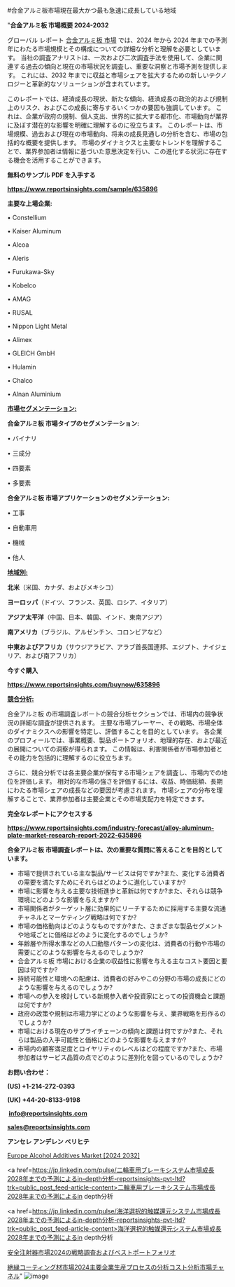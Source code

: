 #合金アルミ板市場現在最大かつ最も急速に成長している地域

"<strong>合金アルミ板 市場概要 2024-2032</strong>

グローバル レポート <a href=https://www.reportsinsights.com/sample/635896>合金アルミ板 市場</a> では、2024 年から 2024 年までの予測年にわたる市場規模とその構成についての詳細な分析と理解を必要としています。 当社の調査アナリストは、一次および二次調査手法を使用して、企業に関連する過去の傾向と現在の市場状況を調査し、重要な洞察と市場予測を提供します。 これには、2032 年までに収益と市場シェアを拡大​​するための新しいテクノロジーと革新的なソリューションが含まれています。

このレポートでは、経済成長の現状、新たな傾向、経済成長の政治的および規制上のリスク、およびこの成長に寄与するいくつかの要因も強調しています。 これは、企業が政府の規制、個人支出、世界的に拡大する都市化、市場動向が業界に及ぼす潜在的な影響を明確に理解するのに役立ちます。 このレポートは、市場規模、過去および現在の市場動向、将来の成長見通しの分析を含む、市場の包括的な概要を提供します。 市場のダイナミクスと主要なトレンドを理解することで、業界参加者は情報に基づいた意思決定を行い、この進化する状況に存在する機会を活用することができます。

<strong><b>無料のサンプル PDF を入手する</b></strong>

<a href=https://www.reportsinsights.com/sample/635896><strong><u>https://www.reportsinsights.com/sample/635896</u></strong></a>

<strong>主要な上場企業:</strong>

• Constellium

• Kaiser Aluminum

• Alcoa

• Aleris

• Furukawa-Sky

• Kobelco

• AMAG

• RUSAL

• Nippon Light Metal

• Alimex

• GLEICH GmbH

• Hulamin

• Chalco

• Alnan Aluminium

<strong><u>市場セグメンテーション</u></strong><strong><u>:</u></strong>

<strong>合金アルミ板 市場タイプのセグメンテーション:</strong>

• バイナリ

• 三成分

• 四要素

• 多要素

<strong>合金アルミ板 市場アプリケーションのセグメンテーション:</strong>

• 工事

• 自動車用

• 機械

• 他人

<strong><u>地域別</u></strong><strong><u>:</u></strong>

<strong>北米</strong>（米国、カナダ、およびメキシコ）

<strong>ヨーロッパ</strong>（ドイツ、フランス、英国、ロシア、イタリア）

<strong>アジア太平洋</strong>（中国、日本、韓国、インド、東南アジア）

<strong>南アメリカ</strong>（ブラジル、アルゼンチン、コロンビアなど）

<strong>中東およびアフリカ</strong>（サウジアラビア、アラブ首長国連邦、エジプト、ナイジェリア、および南アフリカ）

<strong>今すぐ購入</strong>

<a href=https://www.reportsinsights.com/buynow/635896><strong><u>https://www.reportsinsights.com/buynow/635896</u></strong></a>

<strong><u>競合分析:</u></strong>

合金アルミ板 の市場調査レポートの競合分析セクションでは、市場内の競争状況の詳細な調査が提供されます。 主要な市場プレーヤー、その戦略、市場全体のダイナミクスへの影響を特定し、評価することを目的としています。 各企業のプロフィールでは、事業概要、製品ポートフォリオ、地理的存在、および最近の展開についての洞察が得られます。 この情報は、利害関係者が市場参加者とその能力を包括的に理解するのに役立ちます。

さらに、競合分析では各主要企業が保有する市場シェアを調査し、市場内での地位を評価します。 相対的な市場の強さを評価するには、収益、時価総額、長期にわたる市場シェアの成長などの要因が考慮されます。 市場シェアの分布を理解することで、業界参加者は主要企業とその市場支配力を特定できます。

<strong>完全なレポートにアクセスする</strong>

<a href=https://www.reportsinsights.com/industry-forecast/alloy-aluminum-plate-market-research-report-2022-635896><strong><u><b>https://www.reportsinsights.com/industry-forecast/alloy-aluminum-plate-market-research-report-2022-635896</b></u></strong></a>

<strong><b>合金アルミ板 市場調査レポートは、次の重要な質問に答えることを目的としています。</b></strong>
<ul>
  <li>市場で提供されている主な製品/サービスは何ですか?また、変化する消費者の需要を満たすためにそれらはどのように進化していますか?</li>
  <li>市場に影響を与える主要な技術進歩と革新は何ですか?また、それらは競争環境にどのような影響を与えますか?</li>
  <li>市場関係者がターゲット層に効果的にリーチするために採用する主要な流通チャネルとマーケティング戦略は何ですか?</li>
  <li>市場の価格動向はどのようなものですか?また、さまざまな製品セグメントや地域ごとに価格はどのように変化するのでしょうか?</li>
  <li>年齢層や所得水準などの人口動態パターンの変化は、消費者の行動や市場の需要にどのような影響を与えるのでしょうか?</li>
  <li>合金アルミ板 市場における企業の収益性に影響を与える主なコスト要因と要因は何ですか?</li>
  <li>持続可能性と環境への配慮は、消費者の好みやこの分野の市場の成長にどのような影響を与えるのでしょうか?</li>
  <li>市場への参入を検討している新規参入者や投資家にとっての投資機会と課題は何ですか?</li>
  <li>政府の政策や規制は市場力学にどのような影響を与え、業界戦略を形作るのでしょうか?</li>
  <li>市場における現在のサプライチェーンの傾向と課題は何ですか?また、それらは製品の入手可能性と価格にどのような影響を与えますか?</li>
  <li>市場内の顧客満足度とロイヤリティのレベルはどの程度ですか?また、市場参加者はサービス品質の点でどのように差別化を図っているのでしょうか?</li>
</ul>
<strong>お問い合わせ：</strong>

<strong>(US) +1-214-272-0393</strong>

<strong>(UK) +44-20-8133-9198</strong>

<strong> </strong><a href=info@reportsinsights.com><strong><u>info@reportsinsights.com</u></strong></a>

<a href=sales@reportsinsights.com><strong><u>sales@reportsinsights.com</u></strong></a>

<strong>アンセレ アンデレン ベリヒテ</strong>

<a href=https://www.linkedin.com/pulse/europe-alcohol-additives-market-in-depth-analysis-7qlsf/>Europe Alcohol Additives Market [2024 2032]</a>

<a href=https://jp.linkedin.com/pulse/二輪車用ブレーキシステム市場成長2028年までの予測によるin-depth分析-reportsinsights-pvt-ltd?trk=public_post_feed-article-content>二輪車用ブレーキシステム市場成長2028年までの予測によるin depth分析</a>

<a href=https://jp.linkedin.com/pulse/海洋選択的触媒還元システム市場成長2028年までの予測によるin-depth分析-reportsinsights-pvt-ltd?trk=public_post_feed-article-content>海洋選択的触媒還元システム市場成長2028年までの予測によるin depth分析</a>

<a href=https://www.linkedin.com/pulse/安全注射器市場2024の戦略調査およびベストポートフォリオ-reports-insights-expert/>安全注射器市場2024の戦略調査およびベストポートフォリオ</a>

<a href=https://www.linkedin.com/pulse/絶縁コーティング材市場2024主要企業生産プロセスの分析コスト分析市場チャネル-reports-insights-expert-wkkaf/>絶縁コーティング材市場2024主要企業生産プロセスの分析コスト分析市場チャネル</a>"
![image](https://github.com/aakesh123242/RIMarket/assets/158431203/c75314fa-8050-4d65-a669-41ecffba1a90)
